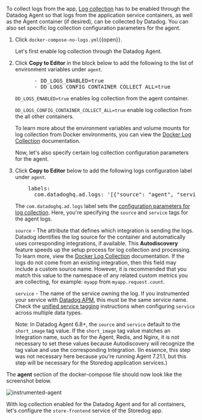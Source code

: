 To collect logs from the app, <a href="https://docs.datadoghq.com/agent/docker/log/?tab=containerinstallation" target="_datadog">Log collection</a> has to be enabled through the Datadog Agent so that logs from the application service containers, as well as the Agent container (if desired), can be collected by Datadog. You can also set specific log collection configuration parameters for the agent.

1. Click `docker-compose-no-logs.yml`{{open}}.

    Let's first enable log collection through the Datadog Agent.

3. Click **Copy to Editor** in the block below to add the following to the list of environment variables under `agent`.

    <pre class="file" data-filename="docker-compose-no-logs.yml" data-target="insert" data-marker="# add agent env variables">
         - DD_LOGS_ENABLED=true
         - DD_LOGS_CONFIG_CONTAINER_COLLECT_ALL=true</pre> 
    
    `DD_LOGS_ENABLED=true` enables log collection from the agent container. 
    
    `DD_LOGS_CONFIG_CONTAINER_COLLECT_ALL=true` enable log collection from the all other containers. 
    
    To learn more about the environment variables and volume mounts for log collection from Docker environments, you can view the <a href="https://docs.datadoghq.com/agent/docker/log/?tab=dockercompose#one-step-install-to-collect-all-the-container-logs" target="_blank">Docker Log Collection</a> documentation.

    Now, let's also specify certain log collection configuration parameters for the agent.

4. Click **Copy to Editor** below to add the following logs configuration label under `agent`. 

    <pre class="file" data-filename="docker-compose-no-logs.yml" data-target="insert" data-marker="# add agent log labels">
       labels:
         com.datadoghq.ad.logs: '[{"source": "agent", "service": "agent"}]'</pre>
    
    The `com.datadoghq.ad.logs` label sets the <a href="https://docs.datadoghq.com/agent/logs/?tab=tailfiles#custom-log-collection" target="_blank">configuration parameters for log collection</a>. Here, you're specifying the `source` and `service` tags for the agent logs. 

    `source` - The attribute that defines which integration is sending the logs. Datadog identifies the log source for the container and automatically uses corresponding integrations, if available. This **Autodiscovery** feature speeds up the setup process for log collection and processing. To learn more, view the <a href="https://docs.datadoghq.com/agent/docker/log/?tab=dockercompose#activate-log-integrations" target="_blank">Docker Log Collection</a> documentation. If the logs do not come from an existing integration, then this field may include a custom source name. However, it is recommended that you match this value to the namespace of any related custom metrics you are collecting, for example: `myapp` from `myapp.request.count`.

    `service` - The name of the service owning the log. If you instrumented your service with <a href="https://docs.datadoghq.com/tracing/" target="_blank">Datadog APM</a>, this must be the same service name. Check the <a href="https://docs.datadoghq.com/getting_started/tagging/unified_service_tagging" target="_blank">unified service tagging</a> instructions when configuring `service` across multiple data types.

    Note: In Datadog Agent 6.8+, the `source` and `service` default to the `short_image` tag value. If the `short_image` tag value matches an Integration name, such as for the Agent, Redis, and Nginx, it is not necessary to set these values because Autodiscovery will recognize the tag value and use the corresponding Integration. (In essence, this step was not necessary here because you're running Agent 7.21.1, but this step will be necessary for the Storedog application services.)

The **agent** section of the docker-compose file should now look like the screenshot below. 

![instrumented-agent](collectlogsapp2/assets/instrumented-agent.png)

With log collection enabled for the Datadog Agent and for all containers, let's configure the `store-frontend` service of the Storedog app.
